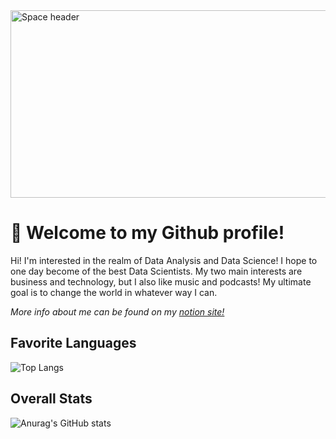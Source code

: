 <img src="https://images.unsplash.com/photo-1451187580459-43490279c0fa?ixid=MnwxMjA3fDB8MHxwaG90by1wYWdlfHx8fGVufDB8fHx8&ixlib=rb-1.2.1&auto=format&fit=crop&w=2072&q=80" alt="Space header" width="1000" height="300">

# 👋 Welcome to my Github profile!
Hi! I'm interested in the realm of Data Analysis and Data Science! I hope to one day become of the best Data Scientists. My two main interests are business and technology, but I also like music and podcasts! My ultimate goal is to change the world in whatever way I can. 

*More info about me can be found on my  <a href="https://jordanh.notion.site/">notion site!</a>*

## Favorite Languages
![Top Langs](https://github-readme-stats.vercel.app/api/top-langs/?username=Jordancautious&theme=gotham)

## Overall Stats
![Anurag's GitHub stats](https://github-readme-stats.vercel.app/api?username=JordanCautious&layout=compact&show_icons=true&theme=gotham)
